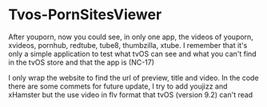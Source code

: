 # Tvos-PornSitesViewer
After youporn, now you could see, in only one app, the videos of youporn, xvideos, pornhub, redtube, tube8, thumbzilla, xtube. I remember that it's only a simple application to test what tvOS can see and what you can't find in the tvOS store and that the app is (NC-17)


I only wrap the website to find the url of preview, title and video.
In the code there are some commets for future update, I try to add youjizz and xHamster but the use video in flv format that tvOS (version 9.2) can't read
